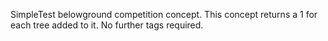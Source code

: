 

SimpleTest belowground competition concept. This concept returns a 1 for each tree added to it. No further tags required.



